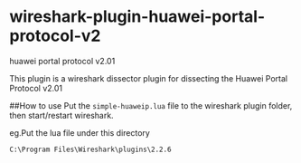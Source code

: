 # wireshark-plugin-huawei-portal-protocol-v2
huawei portal protocol v2.01

This plugin is a wireshark dissector plugin for dissecting the Huawei Portal Protocol v2.01

##How to use
Put the `simple-huaweip.lua` file to the wireshark plugin folder, then start/restart wireshark.

eg.Put the lua file under this directory

    C:\Program Files\Wireshark\plugins\2.2.6

